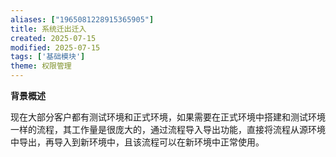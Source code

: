 ```yaml
---
aliases: ["1965081228915365905"]
title: 系统迁出迁入
created: 2025-07-15
modified: 2025-07-15
tags: ['基础模块']
theme: 权限管理
---
```


**背景概述**

现在大部分客户都有测试环境和正式环境，如果需要在正式环境中搭建和测试环境一样的流程，其工作量是很庞大的，通过流程导入导出功能，直接将流程从源环境中导出，再导入到新环境中，且该流程可以在新环境中正常使用。